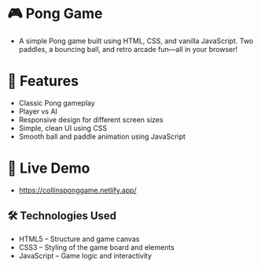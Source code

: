 # 🎮 Pong Game

- A simple Pong game built using HTML, CSS, and vanilla JavaScript. Two paddles, a bouncing ball, and retro arcade fun—all in your browser!

# 🧩 Features

- Classic Pong gameplay
- Player vs AI 
- Responsive design for different screen sizes
- Simple, clean UI using CSS
- Smooth ball and paddle animation using JavaScript

# 🚀 Live Demo

- https://collinsponggame.netlify.app/
  
## 🛠️ Technologies Used

- HTML5 – Structure and game canvas
- CSS3 – Styling of the game board and elements
- JavaScript – Game logic and interactivity
